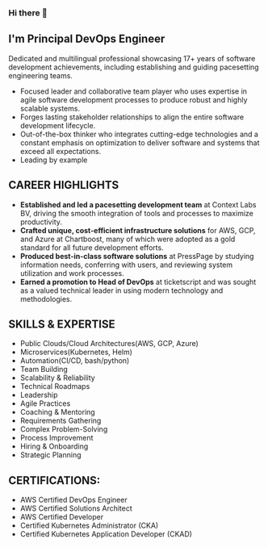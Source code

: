 ### Hi there 👋

<!--
**Eugst/Eugst** is a ✨ _special_ ✨ repository because its `README.md` (this file) appears on your GitHub profile.

Here are some ideas to get you started:

- 🔭 I’m currently working on ...
- 🌱 I’m currently learning ...
- 👯 I’m looking to collaborate on ...
- 🤔 I’m looking for help with ...
- 💬 Ask me about ...
- 📫 How to reach me: ...
- 😄 Pronouns: ...
- ⚡ Fun fact: ...
-->
## I'm Principal DevOps Engineer
Dedicated and multilingual professional showcasing 17+ years of software development achievements, including establishing and guiding pacesetting engineering teams.
- Focused leader and collaborative team player who uses expertise in agile software development processes to produce robust and highly scalable systems.
- Forges lasting stakeholder relationships to align the entire software development lifecycle.
- Out-of-the-box thinker who integrates cutting-edge technologies and a constant emphasis on optimization to deliver software and systems that exceed all expectations.
- Leading by example

## CAREER HIGHLIGHTS
- **Established and led a pacesetting development team** at Context Labs BV, driving the smooth integration of tools and processes to maximize productivity.
- **Crafted unique, cost-efficient infrastructure solutions** for AWS, GCP, and Azure at Chartboost, many of which were adopted as a gold standard for all future development efforts.
- **Produced best-in-class software solutions** at PressPage by studying information needs, conferring with users, and reviewing system utilization and work processes.
- **Earned a promotion to Head of DevOps** at ticketscript and was sought as a valued technical leader in using modern technology and methodologies.
## SKILLS & EXPERTISE
- Public Clouds/Cloud Architectures(AWS, GCP, Azure)
- Microservices(Kubernetes, Helm)
- Automation(CI/CD, bash/python)
- Team Building
- Scalability & Reliability
- Technical Roadmaps
- Leadership
- Agile Practices
- Coaching & Mentoring
- Requirements Gathering
- Complex Problem-Solving
- Process Improvement
- Hiring & Onboarding
- Strategic Planning
## CERTIFICATIONS:
- AWS Certified DevOps Engineer
- AWS Certified Solutions Architect
- AWS Certified Developer
- Certified Kubernetes Administrator (CKA)
- Certified Kubernetes Application Developer (CKAD)
